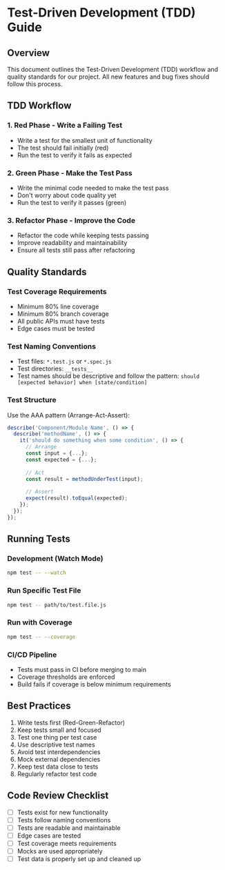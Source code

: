 # Test-Driven Development (TDD) Guide

## Overview
This document outlines the Test-Driven Development (TDD) workflow and quality standards for our project. All new features and bug fixes should follow this process.

## TDD Workflow

### 1. Red Phase - Write a Failing Test
- Write a test for the smallest unit of functionality
- The test should fail initially (red)
- Run the test to verify it fails as expected

### 2. Green Phase - Make the Test Pass
- Write the minimal code needed to make the test pass
- Don't worry about code quality yet
- Run the test to verify it passes (green)

### 3. Refactor Phase - Improve the Code
- Refactor the code while keeping tests passing
- Improve readability and maintainability
- Ensure all tests still pass after refactoring

## Quality Standards

### Test Coverage Requirements
- Minimum 80% line coverage
- Minimum 80% branch coverage
- All public APIs must have tests
- Edge cases must be tested

### Test Naming Conventions
- Test files: `*.test.js` or `*.spec.js`
- Test directories: `__tests__`
- Test names should be descriptive and follow the pattern: `should [expected behavior] when [state/condition]`

### Test Structure
Use the AAA pattern (Arrange-Act-Assert):

```javascript
describe('Component/Module Name', () => {
  describe('methodName', () => {
    it('should do something when some condition', () => {
      // Arrange
      const input = {...};
      const expected = {...};
      
      // Act
      const result = methodUnderTest(input);
      
      // Assert
      expect(result).toEqual(expected);
    });
  });
});
```

## Running Tests

### Development (Watch Mode)
```bash
npm test -- --watch
```

### Run Specific Test File
```bash
npm test -- path/to/test.file.js
```

### Run with Coverage
```bash
npm test -- --coverage
```

### CI/CD Pipeline
- Tests must pass in CI before merging to main
- Coverage thresholds are enforced
- Build fails if coverage is below minimum requirements

## Best Practices
1. Write tests first (Red-Green-Refactor)
2. Keep tests small and focused
3. Test one thing per test case
4. Use descriptive test names
5. Avoid test interdependencies
6. Mock external dependencies
7. Keep test data close to tests
8. Regularly refactor test code

## Code Review Checklist
- [ ] Tests exist for new functionality
- [ ] Tests follow naming conventions
- [ ] Tests are readable and maintainable
- [ ] Edge cases are tested
- [ ] Test coverage meets requirements
- [ ] Mocks are used appropriately
- [ ] Test data is properly set up and cleaned up
